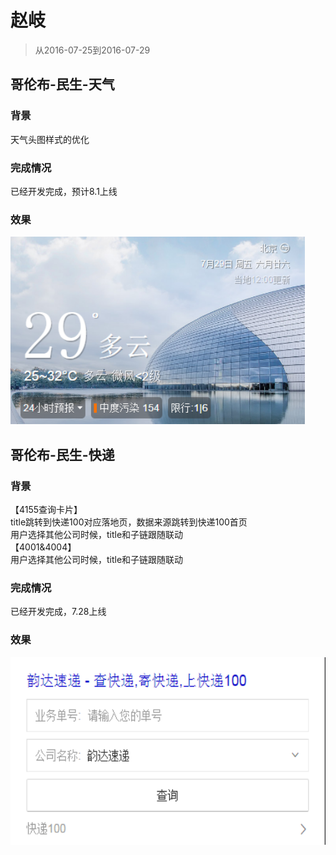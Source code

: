 # 赵岐

> 从2016-07-25到2016-07-29

## 哥伦布-民生-天气

### 背景

天气头图样式的优化

### 完成情况

已经开发完成，预计8.1上线
### 效果

<img src="../2016-07-29/img/zhaoqi06/BaiduHi_2016-7-29_12-13-29.png" height="300px">

## 哥伦布-民生-快递

### 背景    
【4155查询卡片】    
title跳转到快递100对应落地页，数据来源跳转到快递100首页    
用户选择其他公司时候，title和子链跟随联动    
【4001&4004】    
用户选择其他公司时候，title和子链跟随联动 

### 完成情况

已经开发完成，7.28上线

### 效果

<img src="../2016-07-29/img/zhaoqi06/BaiduHi_2016-7-29_12-12-44.png" height="300px">
